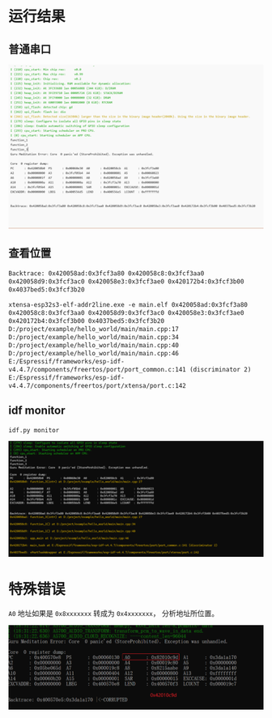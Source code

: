 # 运行结果


## 普通串口

![ESP32串口调试器结果](../doc/img/esp3232_serial.png)


## 查看位置

```
Backtrace: 0x420058ad:0x3fcf3a80 0x420058c8:0x3fcf3aa0 0x420058d9:0x3fcf3ac0 0x420058e3:0x3fcf3ae0 0x420172b4:0x3fcf3b00 0x4037bed5:0x3fcf3b20
```

```
xtensa-esp32s3-elf-addr2line.exe -e main.elf 0x420058ad:0x3fcf3a80 0x420058c8:0x3fcf3aa0 0x420058d9:0x3fcf3ac0 0x420058e3:0x3fcf3ae0 0x420172b4:0x3fcf3b00 0x4037bed5:0x3fcf3b20
D:/project/example/hello_world/main/main.cpp:17
D:/project/example/hello_world/main/main.cpp:34
D:/project/example/hello_world/main/main.cpp:40
D:/project/example/hello_world/main/main.cpp:46
E:/Espressif/frameworks/esp-idf-v4.4.7/components/freertos/port/port_common.c:141 (discriminator 2)
E:/Espressif/frameworks/esp-idf-v4.4.7/components/freertos/port/xtensa/port.c:142
```


## idf monitor

`idf.py monitor`

![ESP32 monitor结果](../doc/img/esp3232_monitor.png)



# 特殊错误

`A0` 地址如果是 `0x8xxxxxxx` 转成为 `0x4xxxxxxx`， 分析地址所位置。

![ESP32 特殊错误](../doc/img/esp32_failed.png)

